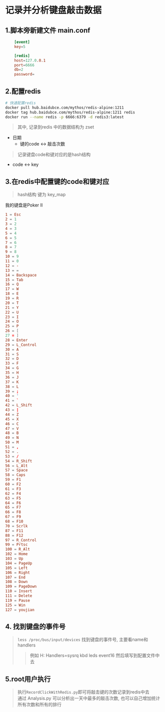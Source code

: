 # 记录并分析键盘敲击数据

## 1.脚本旁新建文件 main.conf
```conf
    [event]
    key=5

    [redis]
    host=127.0.0.1
    port=6666
    db=2
    password=
```

## 2.配置redis
```sh
# 快速配置redis
docker pull hub.baidubce.com/mythos/redis-alpine:1211
docker tag hub.baidubce.com/mythos/redis-alpine:1211 redis
docker run --name redis -p 6666:6379 -d redis3:latest
```
> 其中, 记录到redis 中的数据结构为 zset  
- 日期
    - 键的code <-> 敲击次数 
> 记录键盘code和键对应的是hash结构
- code <-> key

## 3.在redis中配置键的code和键对应
> hash结构 键为 key_map 

我的键盘是Poker II
```conf
1 = Esc
2 = 1
3 = 2
4 = 3
5 = 4
6 = 5
7 = 6
8 = 7
9 = 8
10 = 9
11 = 0
12 = -
13 = =
14 = Backspace
15 = Tab
16 = Q
17 = W
18 = E
19 = R
20 = T
21 = Y
22 = U
23 = I
24 = O
25 = P
26 = [
27 = ]
28 = Enter
29 = L_Control
30 = A
31 = S
32 = D
33 = F
34 = G
35 = H
36 = J
37 = K
38 = L
39 = ;
40 = '
41 = `
42 = L_Shift
43 = |
44 = Z
45 = X
46 = C
47 = V
48 = B
49 = N
50 = M
51 = ,
52 = .
53 = /
54 = R_Shift
56 = L_Alt
57 = Space
58 = Caps
59 = F1
60 = F2
61 = F3
62 = F4
63 = F5
64 = F6
65 = F7
66 = F8
67 = F9
68 = F10
70 = Scrlk
87 = F11
88 = F12
97 = R_Control
99 = Prtsc
100 = R_Alt
102 = Home
103 = Up
104 = PageUp
105 = Left
106 = Right
107 = End
108 = Down
109 = PageDown
110 = Insert
111 = Delete
119 = Pause
125 = Win
127 = youjian
```

## 4. 找到键盘的事件号
> `less /proc/bus/input/devices` 找到键盘的事件号, 主要看name和handlers
>> 例如  H: Handlers=sysrq kbd leds event16
>> 然后填写到配置文件中去

## 5.root用户执行
> 执行`RecordClickWithRedis.py`即可将敲击键的次数记录到redis中去  
> 通过 Analysis.py 可以分析出一天中最多的敲击次数, 也可以自己增加统计所有次数和所有的排行
